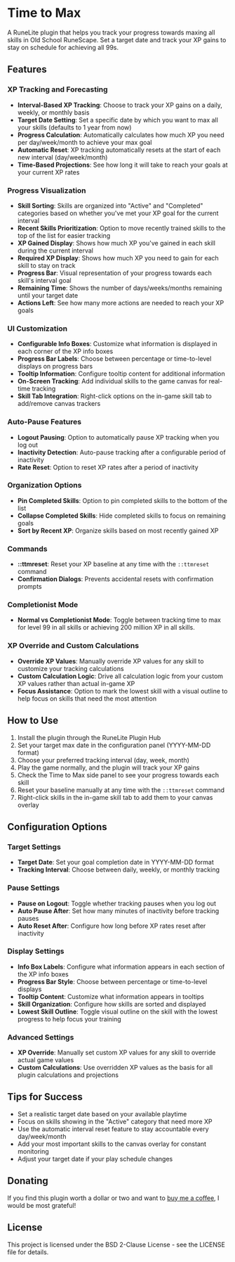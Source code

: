 # Time to Max

A RuneLite plugin that helps you track your progress towards maxing all skills in Old School RuneScape. Set a target date and track your XP gains to stay on schedule for achieving all 99s.

## Features

### XP Tracking and Forecasting

- **Interval-Based XP Tracking**: Choose to track your XP gains on a daily, weekly, or monthly basis
- **Target Date Setting**: Set a specific date by which you want to max all your skills (defaults to 1 year from now)
- **Progress Calculation**: Automatically calculates how much XP you need per day/week/month to achieve your max goal
- **Automatic Reset**: XP tracking automatically resets at the start of each new interval (day/week/month)
- **Time-Based Projections**: See how long it will take to reach your goals at your current XP rates

### Progress Visualization

- **Skill Sorting**: Skills are organized into "Active" and "Completed" categories based on whether you've met your XP goal for the current interval
- **Recent Skills Prioritization**: Option to move recently trained skills to the top of the list for easier tracking
- **XP Gained Display**: Shows how much XP you've gained in each skill during the current interval
- **Required XP Display**: Shows how much XP you need to gain for each skill to stay on track
- **Progress Bar**: Visual representation of your progress towards each skill's interval goal
- **Remaining Time**: Shows the number of days/weeks/months remaining until your target date
- **Actions Left**: See how many more actions are needed to reach your XP goals

### UI Customization

- **Configurable Info Boxes**: Customize what information is displayed in each corner of the XP info boxes
- **Progress Bar Labels**: Choose between percentage or time-to-level displays on progress bars
- **Tooltip Information**: Configure tooltip content for additional information
- **On-Screen Tracking**: Add individual skills to the game canvas for real-time tracking
- **Skill Tab Integration**: Right-click options on the in-game skill tab to add/remove canvas trackers

### Auto-Pause Features

- **Logout Pausing**: Option to automatically pause XP tracking when you log out
- **Inactivity Detection**: Auto-pause tracking after a configurable period of inactivity
- **Rate Reset**: Option to reset XP rates after a period of inactivity

### Organization Options

- **Pin Completed Skills**: Option to pin completed skills to the bottom of the list
- **Collapse Completed Skills**: Hide completed skills to focus on remaining goals
- **Sort by Recent XP**: Organize skills based on most recently gained XP

### Commands

- **::ttmreset**: Reset your XP baseline at any time with the `::ttmreset` command
- **Confirmation Dialogs**: Prevents accidental resets with confirmation prompts

### Completionist Mode

- **Normal vs Completionist Mode**: Toggle between tracking time to max for level 99 in all skills or achieving 200 million XP in all skills.

### XP Override and Custom Calculations

- **Override XP Values**: Manually override XP values for any skill to customize your tracking calculations
- **Custom Calculation Logic**: Drive all calculation logic from your custom XP values rather than actual in-game XP
- **Focus Assistance**: Option to mark the lowest skill with a visual outline to help focus on skills that need the most attention

## How to Use

1. Install the plugin through the RuneLite Plugin Hub
2. Set your target max date in the configuration panel (YYYY-MM-DD format)
3. Choose your preferred tracking interval (day, week, month)
4. Play the game normally, and the plugin will track your XP gains
5. Check the Time to Max side panel to see your progress towards each skill
6. Reset your baseline manually at any time with the `::ttmreset` command
7. Right-click skills in the in-game skill tab to add them to your canvas overlay

## Configuration Options

### Target Settings

- **Target Date**: Set your goal completion date in YYYY-MM-DD format
- **Tracking Interval**: Choose between daily, weekly, or monthly tracking

### Pause Settings

- **Pause on Logout**: Toggle whether tracking pauses when you log out
- **Auto Pause After**: Set how many minutes of inactivity before tracking pauses
- **Auto Reset After**: Configure how long before XP rates reset after inactivity

### Display Settings

- **Info Box Labels**: Configure what information appears in each section of the XP info boxes
- **Progress Bar Style**: Choose between percentage or time-to-level displays
- **Tooltip Content**: Customize what information appears in tooltips
- **Skill Organization**: Configure how skills are sorted and displayed
- **Lowest Skill Outline**: Toggle visual outline on the skill with the lowest progress to help focus your training

### Advanced Settings

- **XP Override**: Manually set custom XP values for any skill to override actual game values
- **Custom Calculations**: Use overridden XP values as the basis for all plugin calculations and projections

## Tips for Success

- Set a realistic target date based on your available playtime
- Focus on skills showing in the "Active" category that need more XP
- Use the automatic interval reset feature to stay accountable every day/week/month
- Add your most important skills to the canvas overlay for constant monitoring
- Adjust your target date if your play schedule changes

## Donating

If you find this plugin worth a dollar or two and want to [buy me a coffee](https://buymeacoffee.com/hamelot), I would be most grateful!

## License

This project is licensed under the BSD 2-Clause License - see the LICENSE file for details.
